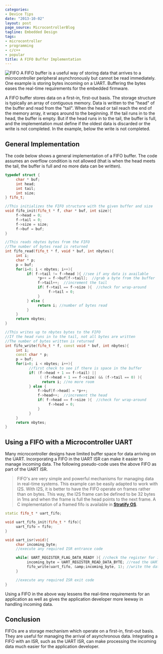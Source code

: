 ```yaml
---
categories:
- Device Tips
date: "2013-10-02"
layout: post
page_source: MicrocontrollerBlog
tagline: Embedded Design
tags:
- microcontroller
- programming
- c/c++
- popular
title: A FIFO Buffer Implementation
---
```


![FIFO](/images/fifo.svg)
A FIFO buffer is a useful way of storing data that arrives to a microcontroller peripheral
asynchronously but cannot be read immediately.  One example is storing bytes incoming on a
UART. Buffering the bytes eases the real-time requirements for the embedded firmware.

A FIFO buffer stores data on a first-in, first-out basis.   The storage structure is typically
an array of contiguous memory.  Data is written to the "head" of the buffer and read from
the "tail".  When the head or tail reach the end of the memory array, it wraps around to
the beginning.  If the tail runs in to the head, the buffer is empty.  But if the head runs
in to the tail, the buffer is full, and the implementation must define if the oldest data is discarded
or the write is not completed. In the example, below the write is not completed.

## General Implementation

The code below shows a general implementation of a FIFO buffer.  The code assumes an
overflow condition is not allowed (that is when the head meets the tail, the buffer is
full and no more data can be written).

```c++
typedef struct {
     char * buf;
     int head;
     int tail;
     int size;
} fifo_t;

//This initializes the FIFO structure with the given buffer and size
void fifo_init(fifo_t * f, char * buf, int size){
     f->head = 0;
     f->tail = 0;
     f->size = size;
     f->buf = buf;
}

//This reads nbytes bytes from the FIFO
//The number of bytes read is returned
int fifo_read(fifo_t * f, void * buf, int nbytes){
     int i;
     char * p;
     p = buf;
     for(i=0; i < nbytes; i++){
          if( f->tail != f->head ){ //see if any data is available
               *p++ = f->buf[f->tail];  //grab a byte from the buffer
               f->tail++;  //increment the tail
               if( f->tail == f->size ){  //check for wrap-around
                    f->tail = 0;
               }
          } else {
               return i; //number of bytes read
          }
     }
     return nbytes;
}

//This writes up to nbytes bytes to the FIFO
//If the head runs in to the tail, not all bytes are written
//The number of bytes written is returned
int fifo_write(fifo_t * f, const void * buf, int nbytes){
     int i;
     const char * p;
     p = buf;
     for(i=0; i < nbytes; i++){
           //first check to see if there is space in the buffer
           if( (f->head + 1 == f->tail) ||
                ( (f->head + 1 == f->size) && (f->tail == 0) ){
                 return i; //no more room
           } else {
               f->buf[f->head] = *p++;
               f->head++;  //increment the head
               if( f->head == f->size ){  //check for wrap-around
                    f->head = 0;
               }
           }
     }
     return nbytes;
}
```

## Using a FIFO with a Microcontroller UART

Many microcontroller designs have limited buffer space for data arriving on the
UART.  Incorporating a FIFO in the UART ISR can make it easier to manage incoming
data.  The following pseudo-code uses the above FIFO as part of the UART ISR.


> FIFO's are very simple and powerful mechanisms for managing data in real-time systems. This example can be easily adapted to work with I2S. With I2S, it is better to have the FIFO operate on frames rather than on bytes. This way, the I2S frame can be defined to be 32 bytes in 1ms and when the frame is full the head points to the next frame. A C implementation of a framed fifo is available in <a href="https://github.com/StratifyLabs/StratifyOS/blob/master/src/device/ffifo.c" target="_blank"><b>Stratify OS</b></a>.

```c++
static fifo_t * uart_fifo;

void uart_fifo_init(fifo_t * fifo){
     uart_fifo = fifo;
}

void uart_isr(void){
     char incoming_byte;
     //execute any required ISR entrance code

     while( UART_REGISTER_FLAG_DATA_READY ){ //check the register for incoming data
          incoming_byte = UART_REGISTER_READ_DATA_BYTE; //read the UART data
          fifo_write(uart_fifo, &amp;incoming_byte, 1); //write the data to the fifo
     }

     //execute any required ISR exit code
}
```  

Using a FIFO in the above way lessens the real-time requirements for an application as
well as gives the application developer more leeway in handling incoming data.

## Conclusion

FIFOs are a storage mechanism which operate on a first-in, first-out basis.  They are useful
for managing the arrival of asynchronous data.  Integrating a FIFO with an ISR, such as the
UART ISR, can make processing the incoming data much easier for the application developer.
